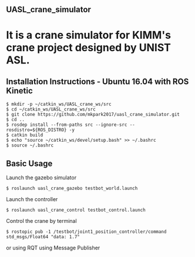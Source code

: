 UASL_crane_simulator
--------------------

It is a crane simulator for KIMM's crane project designed by UNIST ASL.
=======================================================================

Installation Instructions - Ubuntu 16.04 with ROS Kinetic
-----------------------------------------------------------------------
  ```
  $ mkdir -p ~/catkin_ws/UASL_crane_ws/src
  $ cd ~/catkin_ws/UASL_crane_ws/src
  $ git clone https://github.com/mkpark2017/uasl_crane_simulator.git
  $ cd ..
  $ rosdep install --from-paths src --ignore-src --rosdistro=${ROS_DISTRO} -y
  $ catkin build
  $ echo "source ~/catkin_ws/devel/setup.bash" >> ~/.bashrc
  $ source ~/.bashrc
  ```

Basic Usage
-----------

Launch the gazebo simulator
  ```
  $ roslaunch uasl_crane_gazebo testbot_world.launch
  ```

Launch the controller
  ```
  $ roslaunch uasl_crane_control testbot_control.launch
  ```

Control the crane by terminal
  ```
  $ rostopic pub -1 /testbot/joint1_position_controller/command std_msgs/Float64 "data: 1.7"
  ```
or using RQT using Message Publisher
